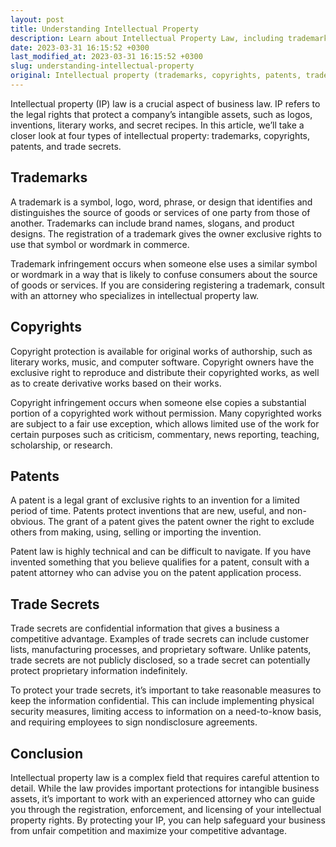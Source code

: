 ```yaml
---
layout: post
title: Understanding Intellectual Property
description: Learn about Intellectual Property Law, including trademarks, copyrights, patents, and trade secrets, and how they protect your business assets.
date: 2023-03-31 16:15:52 +0300
last_modified_at: 2023-03-31 16:15:52 +0300
slug: understanding-intellectual-property
original: Intellectual property (trademarks, copyrights, patents, trade secrets)
---
```


Intellectual property (IP) law is a crucial aspect of business law. IP refers to the legal rights that protect a company’s intangible assets, such as logos, inventions, literary works, and secret recipes. In this article, we’ll take a closer look at four types of intellectual property: trademarks, copyrights, patents, and trade secrets.

## Trademarks

A trademark is a symbol, logo, word, phrase, or design that identifies and distinguishes the source of goods or services of one party from those of another. Trademarks can include brand names, slogans, and product designs. The registration of a trademark gives the owner exclusive rights to use that symbol or wordmark in commerce.

Trademark infringement occurs when someone else uses a similar symbol or wordmark in a way that is likely to confuse consumers about the source of goods or services. If you are considering registering a trademark, consult with an attorney who specializes in intellectual property law.

## Copyrights

Copyright protection is available for original works of authorship, such as literary works, music, and computer software. Copyright owners have the exclusive right to reproduce and distribute their copyrighted works, as well as to create derivative works based on their works.

Copyright infringement occurs when someone else copies a substantial portion of a copyrighted work without permission. Many copyrighted works are subject to a fair use exception, which allows limited use of the work for certain purposes such as criticism, commentary, news reporting, teaching, scholarship, or research.

## Patents

A patent is a legal grant of exclusive rights to an invention for a limited period of time. Patents protect inventions that are new, useful, and non-obvious. The grant of a patent gives the patent owner the right to exclude others from making, using, selling or importing the invention.

Patent law is highly technical and can be difficult to navigate. If you have invented something that you believe qualifies for a patent, consult with a patent attorney who can advise you on the patent application process.

## Trade Secrets

Trade secrets are confidential information that gives a business a competitive advantage. Examples of trade secrets can include customer lists, manufacturing processes, and proprietary software. Unlike patents, trade secrets are not publicly disclosed, so a trade secret can potentially protect proprietary information indefinitely.

To protect your trade secrets, it’s important to take reasonable measures to keep the information confidential. This can include implementing physical security measures, limiting access to information on a need-to-know basis, and requiring employees to sign nondisclosure agreements.

## Conclusion

Intellectual property law is a complex field that requires careful attention to detail. While the law provides important protections for intangible business assets, it’s important to work with an experienced attorney who can guide you through the registration, enforcement, and licensing of your intellectual property rights. By protecting your IP, you can help safeguard your business from unfair competition and maximize your competitive advantage.